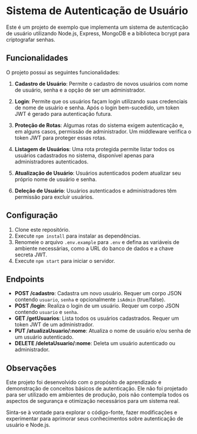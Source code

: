 # Sistema de Autenticação de Usuário

Este é um projeto de exemplo que implementa um sistema de autenticação de usuário utilizando Node.js, Express, MongoDB e a biblioteca bcrypt para criptografar senhas.

## Funcionalidades

O projeto possui as seguintes funcionalidades:

1. **Cadastro de Usuário**: Permite o cadastro de novos usuários com nome de usuário, senha e a opção de ser um administrador.

2. **Login**: Permite que os usuários façam login utilizando suas credenciais de nome de usuário e senha. Após o login bem-sucedido, um token JWT é gerado para autenticação futura.

3. **Proteção de Rotas**: Algumas rotas do sistema exigem autenticação e, em alguns casos, permissão de administrador. Um middleware verifica o token JWT para proteger essas rotas.

4. **Listagem de Usuários**: Uma rota protegida permite listar todos os usuários cadastrados no sistema, disponível apenas para administradores autenticados.

5. **Atualização de Usuário**: Usuários autenticados podem atualizar seu próprio nome de usuário e senha.

6. **Deleção de Usuário**: Usuários autenticados e administradores têm permissão para excluir usuários.

## Configuração

1. Clone este repositório.
2. Execute `npm install` para instalar as dependências.
3. Renomeie o arquivo `.env.example` para `.env` e defina as variáveis de ambiente necessárias, como a URL do banco de dados e a chave secreta JWT.
4. Execute `npm start` para iniciar o servidor.

## Endpoints

- **POST /cadastro**: Cadastra um novo usuário. Requer um corpo JSON contendo `usuario`, `senha` e opcionalmente `isAdmin` (true/false).
- **POST /login**: Realiza o login de um usuário. Requer um corpo JSON contendo `usuario` e `senha`.
- **GET /getUsuarios**: Lista todos os usuários cadastrados. Requer um token JWT de um administrador.
- **PUT /atualizaUsuario/:nome**: Atualiza o nome de usuário e/ou senha de um usuário autenticado.
- **DELETE /deletaUsuario/:nome**: Deleta um usuário autenticado ou administrador.

## Observações


Este projeto foi desenvolvido com o propósito de aprendizado e demonstração de conceitos básicos de autenticação. Ele não foi projetado para ser utilizado em ambientes de produção, pois não contempla todos os aspectos de segurança e otimização necessários para um sistema real.

Sinta-se à vontade para explorar o código-fonte, fazer modificações e experimentar para aprimorar seus conhecimentos sobre autenticação de usuário e Node.js.

